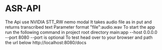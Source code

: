 # ASR-API
The Api use NVIDIA STT_RW nemo modal
It takes audio file as in put and returns transcribed text
Parameter format
"file":audio.wav
To start the app run the following command in project root directory
 main:app --host 0.0.0.0 --port 8080
 --port is optional 
 To test head over to your browser and path the url below
http://localhost:8080/docs
